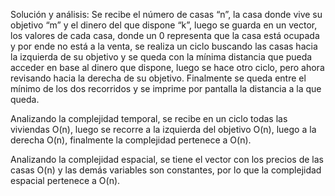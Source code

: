 Solución y análisis:
Se recibe el número de casas “n”, la casa donde vive su objetivo “m” y el dinero del que dispone “k”, luego se guarda en un vector, los valores de cada casa, donde un 0 representa que la casa está ocupada y por ende no está a la venta, se realiza un ciclo buscando las casas hacia la izquierda de su objetivo y se queda con la mínima distancia que pueda acceder en base al dinero que dispone, luego se hace otro ciclo, pero ahora revisando hacia la derecha de su objetivo. Finalmente se queda entre el mínimo de los dos recorridos y se imprime por pantalla la distancia a la que queda.

Analizando la complejidad temporal, se recibe en un ciclo todas las viviendas O(n), luego se recorre a la izquierda del objetivo O(n), luego a la derecha O(n), finalmente la complejidad pertenece a O(n).

Analizando la complejidad espacial, se tiene el vector con los precios de las casas O(n) y las demás variables son constantes, por lo que la complejidad espacial pertenece a O(n).
